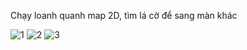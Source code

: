 Chạy loanh quanh map 2D, tìm lá cờ để sang màn khác

![1](https://github.com/trungq108/TileVania/assets/149683808/0940ecc1-f165-44b0-b721-6bba812a00c7)
![2](https://github.com/trungq108/TileVania/assets/149683808/b24128c7-5b93-4073-b90d-9bdf20148e82)
![3](https://github.com/trungq108/TileVania/assets/149683808/0417b4c5-d0db-4084-9830-f7a3c4044401)
